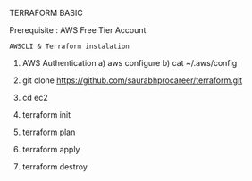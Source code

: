 TERRAFORM BASIC

Prerequisite : 
    AWS Free Tier Account 
    
    AWSCLI & Terraform instalation   


1. AWS Authentication
a) aws configure
b) cat ~/.aws/config

2. git clone https://github.com/saurabhprocareer/terraform.git

3. cd ec2
4. terraform init
5. terraform plan
6. terraform apply
7. terraform destroy

